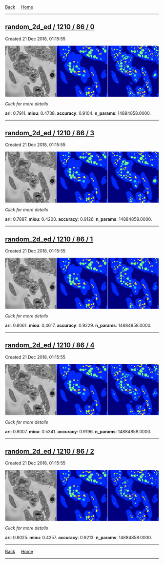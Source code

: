 
[Back](..)&nbsp;&nbsp;&nbsp;&nbsp;&nbsp;[Home](https://leapmanlab.github.io/snapshots)

---

<div class="summary"><a href="0"><h2>random_2d_ed / 1210 / 86 / 0</h2></a><p>Created 21 Dec 2018, 01:15:55
</p><a href="0"><img src="0/media/summary.png" align="center"></a><p>
<i>Click for more details</i>
</p></div>

**ari**: 0.7911. **miou**: 0.4738. **accuracy**: 0.9104. **n_params**: 14884858.0000. 

---

<div class="summary"><a href="3"><h2>random_2d_ed / 1210 / 86 / 3</h2></a><p>Created 21 Dec 2018, 01:15:55
</p><a href="3"><img src="3/media/summary.png" align="center"></a><p>
<i>Click for more details</i>
</p></div>

**ari**: 0.7887. **miou**: 0.4200. **accuracy**: 0.9126. **n_params**: 14884858.0000. 

---

<div class="summary"><a href="1"><h2>random_2d_ed / 1210 / 86 / 1</h2></a><p>Created 21 Dec 2018, 01:15:55
</p><a href="1"><img src="1/media/summary.png" align="center"></a><p>
<i>Click for more details</i>
</p></div>

**ari**: 0.8061. **miou**: 0.4617. **accuracy**: 0.9229. **n_params**: 14884858.0000. 

---

<div class="summary"><a href="4"><h2>random_2d_ed / 1210 / 86 / 4</h2></a><p>Created 21 Dec 2018, 01:15:55
</p><a href="4"><img src="4/media/summary.png" align="center"></a><p>
<i>Click for more details</i>
</p></div>

**ari**: 0.8007. **miou**: 0.5341. **accuracy**: 0.9196. **n_params**: 14884858.0000. 

---

<div class="summary"><a href="2"><h2>random_2d_ed / 1210 / 86 / 2</h2></a><p>Created 21 Dec 2018, 01:15:55
</p><a href="2"><img src="2/media/summary.png" align="center"></a><p>
<i>Click for more details</i>
</p></div>

**ari**: 0.8025. **miou**: 0.4257. **accuracy**: 0.9213. **n_params**: 14884858.0000. 

---

[Back](..)&nbsp;&nbsp;&nbsp;&nbsp;&nbsp;[Home](https://leapmanlab.github.io/snapshots)

---